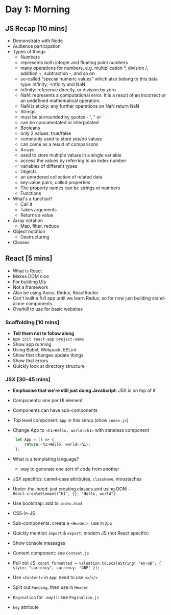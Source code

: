 # Day 1: Morning

## JS Recap [10 mins]

- Demonstrate with Node
- Audience participation
- Types of things
    - Numbers
	- represents both integer and floating point numbers
	- many operations for numbers, e.g. multiplication *, division /, addition +, subtraction -, and so on
	- so-called “special numeric values” which also belong to this data type: Infinity, -Infinity and NaN
	- Infinity: reference directly, or division by zero
	- NaN: represents a computational error. It is a result of an incorrect or an undefined mathematical operation.
	- NaN is sticky: any further operations on NaN return NaN
    - Strings
 	- must be surrounded by quotes - ', " or `
	- can be concatentated or interpolated
    - Booleans
	- only 2 values: true/false
	- commonly used to store yes/no values
	- can come as a result of comparisons
    - Arrays
	- used to store multiple values in a single variable
	- access the values by referring to an index number
	- variables of different types
    - Objects
	- an unordered collection of related data
	- key:value pairs, called properties
	- The property names can be strings or numbers
    - Functions
- What's a function?
    - Call it
    - Takes arguments
    - Returns a value
- Array notation
    - Map, filter, reduce
- Object notation
    - Destructuring
- Classes


## React [5 mins]

- What is React
- Makes DOM nice
- For building UIs
- Not a framework
- Also be using Axios, Redux, ReactRouter
- Can't built a full app until we learn Redux, so for now just building stand-alone components
- Overkill to use for basic websites

### Scaffolding [10 mins]

- **Tell them not to follow along**
- `npm init react-app project-name`
- Show app running
- Using Babel, Webpack, ESLint
- Show that changes update things
- Show that errors
- Quickly look at directory structure

### JSX [30-45 mins]

- **Emphasise that we're still just doing JavaScript**: JSX is on top of it
- Components: one per UI element
- Components can have sub-components
- Top level component: `App` in this setup (show `index.js`)
- Change App to `<h1>Hello, world</h1>` with stateless component

   ```js
    let App = () => {
        return <h1>Hello, world</h1>;
    };
    ```
- What is a templating language?
    - way to generate one sort of code from another
- JSX specifics: camel-case attributes, `className`, moustaches
- Under-the-hood: just creating classes and using DOM - `React.createElement("h1", {}, "Hello, world")`
- Use bootstrap: add to `index.html`
- CSS-in-JS
- Sub-components: create a `<Header>`, use in `App`
- Quickly mention `import` & `export`: modern JS (not React specific)
- Show console messages
- Content component: see `Content.js`
- Pull out JS: `const formatted = valuation.toLocaleString( "en-GB", { style: "currency", currency: "GBP" });`
- Use `<Content>` in `App`: need to use `<>`/`</>`
- Split out `Funding`, then use in `Header`
- `Pagination` for `.map()`: see `Pagination.js`
- `key` attribute
